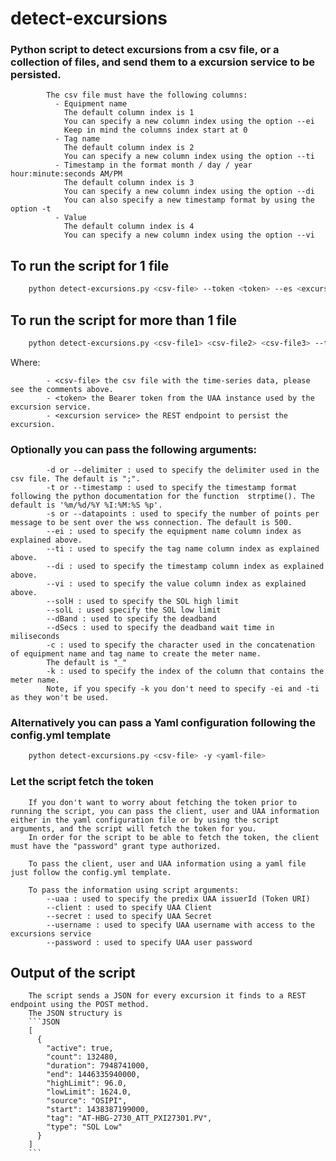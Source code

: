 # detect-excursions
### Python script to detect excursions from a csv file, or a collection of files, and send them to a excursion service to be persisted.

            The csv file must have the following columns:
              - Equipment name
                The default column index is 1
                You can specify a new column index using the option --ei
                Keep in mind the columns index start at 0
              - Tag name
                The default column index is 2
                You can specify a new column index using the option --ti
              - Timestamp in the format month / day / year hour:minute:seconds AM/PM
                The default column index is 3
                You can specify a new column index using the option --di
                You can also specify a new timestamp format by using the option -t
              - Value
                The default column index is 4
                You can specify a new column index using the option --vi

## To run the script for 1 file
```bash
	python detect-excursions.py <csv-file> --token <token> --es <excursion service>
```
## To run the script for more than 1 file
```bash
    python detect-excursions.py <csv-file1> <csv-file2> <csv-file3> --token <token> --es <excursion service>
```
Where:

            - <csv-file> the csv file with the time-series data, please see the comments above.
            - <token> the Bearer token from the UAA instance used by the excursion service.
            - <excursion service> the REST endpoint to persist the excursion.

### Optionally you can pass the following arguments:

            -d or --delimiter : used to specify the delimiter used in the csv file. The default is ";".
            -t or --timestamp : used to specify the timestamp format following the python documentation for the function  strptime(). The default is '%m/%d/%Y %I:%M:%S %p'.
            -s or --datapoints : used to specify the number of points per message to be sent over the wss connection. The default is 500.
            --ei : used to specify the equipment name column index as explained above.
            --ti : used to specify the tag name column index as explained above.
            --di : used to specify the timestamp column index as explained above.
            --vi : used to specify the value column index as explained above.
            --solH : used to specify the SOL high limit
            --solL : used specify the SOL low limit
            --dBand : used to specify the deadband
            --dSecs : used to specify the deadband wait time in miliseconds
            -c : used to specify the character used in the concatenation of equipment name and tag name to create the meter name.
            The default is "_"
            -k : used to specify the index of the column that contains the meter name.
            Note, if you specify -k you don't need to specify -ei and -ti as they won't be used.

### Alternatively you can pass a Yaml configuration following the config.yml template
```bash
    python detect-excursions.py <csv-file> -y <yaml-file>
```

### Let the script fetch the token

        If you don't want to worry about fetching the token prior to running the script, you can pass the client, user and UAA information either in the yaml configuration file or by using the script arguments, and the script will fetch the token for you.
        In order for the script to be able to fetch the token, the client must have the "password" grant type authorized.

        To pass the client, user and UAA information using a yaml file just follow the config.yml template.

        To pass the information using script arguments:
            --uaa : used to specify the predix UAA issuerId (Token URI)
            --client : used to specify UAA Client
            --secret : used to specify UAA Secret
            --username : used to specify UAA username with access to the excursions service
            --password : used to specify UAA user password

## Output of the script

        The script sends a JSON for every excursion it finds to a REST endpoint using the POST method.
        The JSON structury is
        ```JSON
        [
          {
            "active": true,
            "count": 132480,
            "duration": 7948741000,
            "end": 1446335940000,
            "highLimit": 96.0,
            "lowLimit": 1624.0,
            "source": "OSIPI",
            "start": 1438387199000,
            "tag": "AT-HBG-2730_ATT_PXI27301.PV",
            "type": "SOL Low"
          }
        ]
        ```